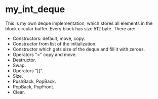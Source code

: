 # my_int_deque
 This is my own deque<int> implementation, which stores all elements in the block circular buffer. Every block has size 512 byte. There are:
* Constructors: default, move, copy.
* Constructor from list of the initialization.
* Constructor which gets size of the deque and fill it with zeroes.
* Operators "=" copy and move.
* Destructor.
* Swap.
* Operators "[]".
* Size.
* PushBack, PopBack.
* PopBack, PopFront.
* Clear.
